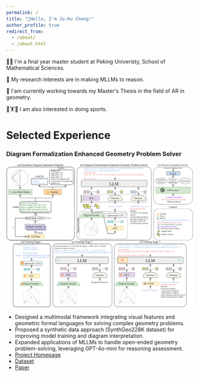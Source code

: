 ```yaml
---
permalink: /
title: "🌈Hello, I'm Jo-Ku Cheng!"
author_profile: true
redirect_from: 
  - /about/
  - /about.html
---
```


🧑‍🎓 I'm a final year master student at Peking Univeristy, School of Mathematical Sciences.

🧐 My research interests are in making MLLMs to reason.

📑 I'am currently working towards my Master's Thesis in the field of AR in geometry.

🥊🏋️🏐 I am also interested in doing sports.

# Selected Experience

### **Diagram Formalization Enhanced Geometry Problem Solver**  
![pipeline](/images/pipeline.png)  
- Designed a multimodal framework integrating visual features and geometric formal languages for solving complex geometry problems.  
- Proposed a synthetic data approach (SynthGeo228K dataset) for improving model training and diagram interpretation.  
- Expanded applications of MLLMs to handle open-ended geometry problem-solving, leveraging GPT-4o-mini for reasoning assessment.  
- [Project Homepage](https://github.com/zezeze97/DFE-GPS)  
- [Dataset](https://huggingface.co/datasets/JO-KU/SynthGeo228K)  
- [Paper](https://arxiv.org/pdf/2409.04214)

